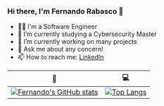 ### Hi there, I'm Fernando Rabasco 👋


- 👨‍🚀  I'm a Software Engineer
- 🌱 I’m currently studying a Cybersecurity Master
- 🔭 I’m currently working on many projects
- 💬 Ask me about any concern!
- 📫 How to reach me: [LinkedIn](https://www.linkedin.com/in/ferrabled/)


|🌟|💻|
| --- | --- |
|[![Fernando's GitHub stats](https://github-readme-stats.vercel.app/api?username=ferrabled)](https://github.com/ferrabled)|[![Top Langs](https://github-readme-stats.vercel.app/api/top-langs/?username=ferrabled&layout=compact&hide=css)](https://github.com/ferrabled)|
